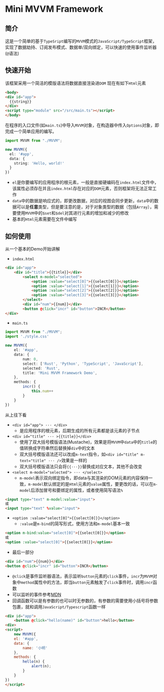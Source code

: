 # Mini MVVM Framework
## 简介
这是一个简单的基于`TypeSript`编写的`MVVM`模式的`JavaScript/TypeScript`框架，实现了数据劫持、订阅发布模式、数据单/双向绑定，可以快速的使用事件监听器(`@`语法)
## 快速开始
该框架采用一个简洁的模版语法将数据直接渲染进`DOM`
现在有如下`Html`元素
```html
<body>
<div id="app">
  {{string}}
</div>
<script type="module" src="/src/main.ts"></script>
</body>
```
在程序的入口文件(如`main.ts`)中导入`MVVM`对象，在构造器中传入`Options`对象，即完成一个简单应用的编写。
```typescript
import MVVM from "./MVVM";

new MVVM({
  el: '#app',
  data: {
    string: 'Hello, world!'
  }
})
```
+ `el`是你要编写的应用程序的根元素，一般是直接硬编码在`index.html`文件中，该属性必须存在并且`index.html`存在对应的`DOM`元素，否则框架将无法正常工作
+ `data`中的数据是响应式的，即更改数据，对应的视图会同步更新，`data`中的数据可以是**任意**类型，但是要注意的是，对于对象类型的数据（包括`Array`），需要使用`MVVM`中的`$set`和`$del`对其进行元素的增加和减少的修改
+ 基本的`Html`元素需要在文件中编写
## 如何使用
从一个基本的Demo开始讲解
+ `index.html`
```Html 
<div id="app">  
    <div id="title">{{title}}</div>  
		<select m-model="selected">  
			<option :value="select[0]">{{select[0]}}</option>  
			<option :value="select[1]">{{select[1]}}</option>  
			<option :value="select[2]">{{select[2]}}</option>  
			<option :value="select[3]">{{select[3]}}</option>  
		</select>   
        <div id="num">{{num}}</div>
        <button @click="incr" id="button">INCR</button>  
</div>  
```
+ `main.ts`
```typescript
import MVVM from "./MVVM";  
import './style.css'  
  
new MVVM({  
    el: '#app',  
    data: {  
        num: 0,  
        select: ['Rust', 'Python', 'TypeScript', 'JavaScript'],  
        selected: 'Rust',  
        title: 'Mini MVVM Framework Demo',  
    },  
    methods: {  
        incr() {  
            this.num++  
        }  
    }  
})
```
从上往下看
+ `<div id="app"> ··· </div>`
  + 是应用程序的根元素，后期生成的所有元素都是该元素的子节点
+ `<div id="title" ··· >{{title}}</div>`
  + 使用了双大括号模版语法(Mustache)，效果是将`MVVM`中`data`中的`title`的值转换成字符串然后替换掉`div`中的文本
  + 双大括号模版语法还可以改成`m-text`指令，如`<div id="title" m-text="title" ··· />`效果是一样的
  + 双大括号模版语法只会将`{{···}}`替换成对应文本，其他不会改变
+ `<select m-model="selected"> ··· </select>`
  + `m-model`表示双向绑定指令，即data与其渲染的DOM元素的内容保持一致，`m-model`默认绑定的是`Html`元素的`value`属性，要更改的话，可以在`m-model`后添加冒号和要绑定的属性，或者使用简写语法`%`
```html
<input type="text" m-model:value="input">
或
<input type="text" %value="input">
```
+ `<option :value="select[0]">{{select[0]}}</option>`
  + `:value`是`m-bind`的简写形式，使用方法和`m-model`基本一致
```html
<option m-bind:value="select[0]">{{select[0]}}</option>
或
<option :value="select[0]">{{select[0]}}</option>
```
+ 最后一部分
```html
<div id="num">{{num}}</div>
<button @click="incr" id="button">INCR</button> 
```
+  `@click`是事件监听器语法，表示监听`button`元素的`click`事件，`incr`为`MVVM`对象中`method`属性中的方法，即当`button`元素触发了`click`事件时，调用`incr`函数
+ 可以监听的事件参考[MDN](https://developer.mozilla.org/zh-CN/docs/Web/API/EventTarget/addEventListener)
+ 回调函数可以是有参数的也可以时无参数的，有参数的需要使用小括号将参数包裹，就和调用`JavaScript/Typescript`函数一样
```html
<div id="app">
	<button @click="hello(name)" id="button">hello</button>
<div>
<script>
	new MVVM({  
    el: '#app',  
    data: {  
        name: '小明'
    },  
    methods: {  
        hello(n) {
	        alert(n);
        }
    }  
})
</script>
```
